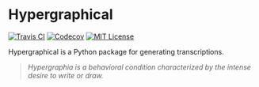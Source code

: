 # Hypergraphical

[![Travis CI](https://img.shields.io/travis/com/nickolashkraus/hypergraphical)](https://travis-ci.org/nickolashkraus/hypergraphical)
[![Codecov](https://img.shields.io/codecov/c/github/nickolashkraus/hypergraphical)](https://codecov.io/gh/nickolashkraus/hypergraphical)
[![MIT License](https://img.shields.io/badge/license-MIT-blue.svg)](https://github.com/nickolashkraus/hypergraphical/blob/master/LICENSE)

Hypergraphical is a Python package for generating transcriptions.

> *Hypergraphia is a behavioral condition characterized by the intense desire to write or draw.*
